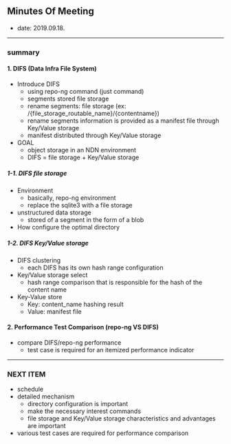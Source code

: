 ## Minutes Of Meeting

- date: 2019.09.18.

---

### summary

#### 1. DIFS (Data Infra File System)

- Introduce DIFS
  - using repo-ng command (just command)
  - segments stored file storage
  - rename segments: file storage (ex: /{file_storage_routable_name}/{contentname})
  - rename segments information is provided as a manifest file through Key/Value storage
  - manifest distributed through Key/Value storage
- GOAL
  - object storage in an NDN environment
  - DIFS = file storage + Key/Value storage

##### 1-1. DIFS file storage

- Environment
  - basically, repo-ng environment
  - replace the sqlite3 with a file storage
- unstructured data storage
  - stored of a segment in the form of a blob
- How  configure the optimal directory

##### 1-2. DIFS Key/Value storage

- DIFS clustering
  - each DIFS has its own hash range configuration
- Key/Value storage select
  - hash range comparison that is responsible for the hash of the content name
- Key-Value store
  - Key: content_name hashing result
  - Value: manifest file

#### 2. Performance Test Comparison (repo-ng VS DIFS)

- compare DIFS/repo-ng performance
  - test case is required for an itemized performance indicator

---

### NEXT ITEM

- schedule
- detailed mechanism
  - directory configuration is important
  - make the necessary interest commands
  - file storage and Key/Value storage characteristics and advantages are important
- various test cases are required for performance comparison
